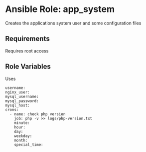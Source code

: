 Ansible Role: app_system
=========

Creates the applications system user and some configuration files

Requirements
------------

Requires root access

Role Variables
--------------

Uses
```
username:
nginx_user:
mysql_username:
mysql_password:
mysql_host:
crons:
  - name: check php version
    job: php -v >> logs/php-version.txt
    minute:
    hour:
    day:
    weekday:
    month:
    special_time:
```
